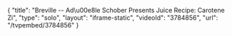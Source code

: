 {
    "title": "Breville -- Ad\u00e8le Schober Presents Juice Recipe: Carotene Zi",
    "type": "solo",
    "layout": "iframe-static",
    "videoId": "3784856",
    "url": "\/tvpembed\/3784856"
}